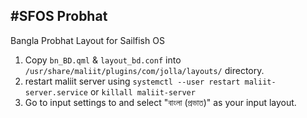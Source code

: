 #SFOS Probhat
---

Bangla Probhat Layout for Sailfish OS

1. Copy `bn_BD.qml` & `layout_bd.conf` into `/usr/share/maliit/plugins/com/jolla/layouts/` directory.
2. restart maliit server using `systemctl --user restart maliit-server.service` or `killall maliit-server`
3. Go to input settings to and select "বাংলা (প্রভাত)" as your input layout.
